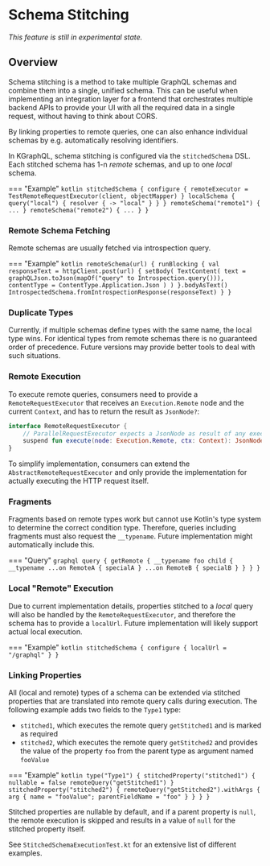 # Schema Stitching

*This feature is still in experimental state.*

## Overview

Schema stitching is a method to take multiple GraphQL schemas and combine them into a single, unified schema. This can
be useful when implementing an integration layer for a frontend that orchestrates multiple backend APIs to provide your
UI with all the required data in a single request, without having to think about CORS.

By linking properties to remote queries, one can also enhance individual schemas by e.g. automatically resolving
identifiers.

In KGraphQL, schema stitching is configured via the `stitchedSchema` DSL. Each stitched schema has 1-n *remote* schemas,
and up to one *local* schema.

=== "Example"
    ```kotlin
    stitchedSchema {
        configure {
            remoteExecutor = TestRemoteRequestExecutor(client, objectMapper)
        }
        localSchema {
            query("local") {
                resolver { -> "local" }
            }
        }
        remoteSchema("remote1") {
            ...
        }
        remoteSchema("remote2") {
            ...
        }
    }
    ```

### Remote Schema Fetching

Remote schemas are usually fetched via introspection query.

=== "Example"
    ```kotlin
    remoteSchema(url) {
        runBlocking {
            val responseText = httpClient.post(url) {
                setBody(
                    TextContent(
                        text = graphQLJson.toJson(mapOf("query" to Introspection.query())),
                        contentType = ContentType.Application.Json
                    )
                )
            }.bodyAsText()
            IntrospectedSchema.fromIntrospectionResponse(responseText)
        }
    }
    ```

### Duplicate Types

Currently, if multiple schemas define types with the same name, the local type wins. For identical types from remote
schemas there is no guaranteed order of precedence. Future versions may provide better tools to deal with such
situations.

### Remote Execution

To execute remote queries, consumers need to provide a `RemoteRequestExecutor` that receives an `Execution.Remote` node
and the current `Context`, and has to return the result as `JsonNode?`:

```kotlin
interface RemoteRequestExecutor {
    // ParallelRequestExecutor expects a JsonNode as result of any execution
    suspend fun execute(node: Execution.Remote, ctx: Context): JsonNode?
}
```

To simplify implementation, consumers can extend the `AbstractRemoteRequestExecutor` and only provide the implementation
for actually executing the HTTP request itself.

### Fragments

Fragments based on remote types work but cannot use Kotlin's type system to determine the correct condition type.
Therefore, queries including fragments must also request the `__typename`. Future implementation might automatically
include this.

=== "Query"
    ```graphql
    query {
        getRemote {
            __typename
            foo
            child {
                __typename
                ...on RemoteA { specialA }
                ...on RemoteB { specialB }
            }
        }
    }
    ```

### Local "Remote" Execution

Due to current implementation details, properties stitched to a *local* query will also be handled by the
`RemoteRequestExecutor`, and therefore the schema has to provide a `localUrl`. Future implementation will likely support
actual local execution.

=== "Example"
    ```kotlin
    stitchedSchema {
        configure {
            localUrl = "/graphql"
        }
    }
    ```

### Linking Properties

All (local and remote) types of a schema can be extended via stitched properties that are translated into remote query
calls during execution. The following example adds two fields to the `Type1` type:

- `stitched1`, which executes the remote query `getStitched1` and is marked as required
- `stitched2`, which executes the remote query `getStitched2` and provides the value of the property `foo` from the
  parent type as argument named `fooValue`

=== "Example"
    ```kotlin
    type("Type1") {
        stitchedProperty("stitched1") {
            nullable = false
            remoteQuery("getStitched1")
        }
        stitchedProperty("stitched2") {
            remoteQuery("getStitched2").withArgs {
                arg { name = "fooValue"; parentFieldName = "foo" }
            }
        }
    }
    ```

Stitched properties are nullable by default, and if a parent property is `null`, the remote execution is skipped and
results in a value of `null` for the stitched property itself.

See `StitchedSchemaExecutionTest.kt` for an extensive list of different examples.
